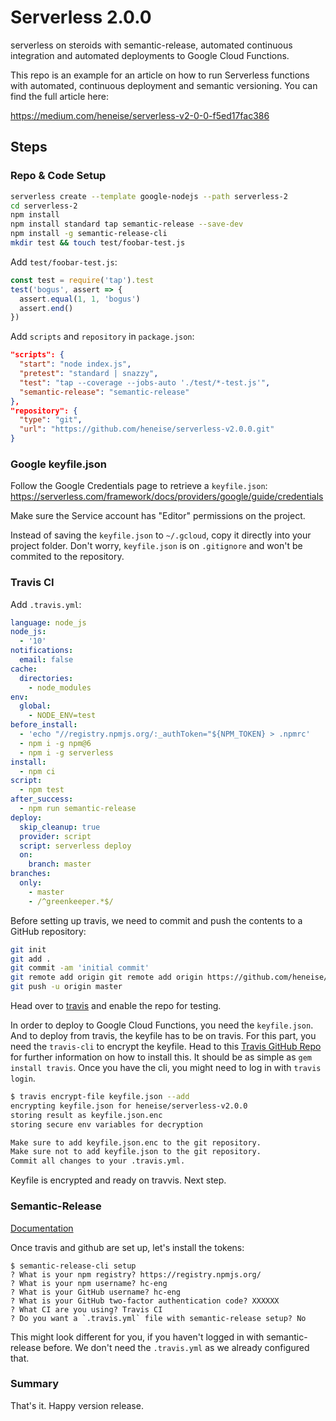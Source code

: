 # Serverless 2.0.0
serverless on steroids with semantic-release, automated continuous integration and automated deployments to Google Cloud Functions.

This repo is an example for an article on how to run Serverless functions with automated, continuous deployment and semantic versioning. You can find the full article here:

https://medium.com/heneise/serverless-v2-0-0-f5ed17fac386

## Steps

### Repo & Code Setup

```sh
serverless create --template google-nodejs --path serverless-2
cd serverless-2
npm install
npm install standard tap semantic-release --save-dev
npm install -g semantic-release-cli
mkdir test && touch test/foobar-test.js
```

Add `test/foobar-test.js`:

```js
const test = require('tap').test
test('bogus', assert => {
  assert.equal(1, 1, 'bogus')
  assert.end()
})
```

Add `scripts` and `repository` in `package.json`:

```json
"scripts": {
  "start": "node index.js",
  "pretest": "standard | snazzy",
  "test": "tap --coverage --jobs-auto './test/*-test.js'",
  "semantic-release": "semantic-release"
},
"repository": {
  "type": "git",
  "url": "https://github.com/heneise/serverless-v2.0.0.git"
}
```

### Google keyfile.json

Follow the Google Credentials page to retrieve a `keyfile.json`: https://serverless.com/framework/docs/providers/google/guide/credentials

Make sure the Service account has "Editor" permissions on the project.

Instead of saving the `keyfile.json` to `~/.gcloud`, copy it directly into your project folder. Don't worry, `keyfile.json` is on `.gitignore` and won't be commited to the repository.

### Travis CI

Add `.travis.yml`:

```yaml
language: node_js
node_js:
  - '10'
notifications:
  email: false
cache:
  directories:
    - node_modules
env:
  global:
    - NODE_ENV=test
before_install:
  - 'echo "//registry.npmjs.org/:_authToken="${NPM_TOKEN} > .npmrc'
  - npm i -g npm@6
  - npm i -g serverless
install:
  - npm ci
script:
  - npm test
after_success:
  - npm run semantic-release
deploy:
  skip_cleanup: true
  provider: script
  script: serverless deploy
  on:
    branch: master
branches:
  only:
    - master
    - /^greenkeeper.*$/
```

Before setting up travis, we need to commit and push the contents to a GitHub repository:

```sh
git init
git add .
git commit -am 'initial commit'
git remote add origin git remote add origin https://github.com/heneise/serverless-v2.0.0.git
git push -u origin master
```

Head over to [travis](https://travis-ci.com/heneise/serverless-v2.0.0) and enable the repo for testing.

In order to deploy to Google Cloud Functions, you need the `keyfile.json`. And to deploy from travis, the keyfile has to be on travis. For this part, you need the `travis-cli` to encrypt the keyfile. Head to this [Travis GitHub Repo](https://github.com/travis-ci/travis.rb) for further information on how to install this. It should be as simple as `gem install travis`. Once you have the cli, you might need to log in with `travis login`.

```sh
$ travis encrypt-file keyfile.json --add
encrypting keyfile.json for heneise/serverless-v2.0.0
storing result as keyfile.json.enc
storing secure env variables for decryption

Make sure to add keyfile.json.enc to the git repository.
Make sure not to add keyfile.json to the git repository.
Commit all changes to your .travis.yml.
```

Keyfile is encrypted and ready on travvis. Next step.

### Semantic-Release

[Documentation](https://semantic-release.gitbooks.io/semantic-release/content/)

Once travis and github are set up, let's install the tokens:

```
$ semantic-release-cli setup
? What is your npm registry? https://registry.npmjs.org/
? What is your npm username? hc-eng
? What is your GitHub username? hc-eng
? What is your GitHub two-factor authentication code? XXXXXX
? What CI are you using? Travis CI
? Do you want a `.travis.yml` file with semantic-release setup? No
```

This might look different for you, if you haven't logged in with semantic-release before. We don't need the `.travis.yml` as we already configured that.

### Summary

That's it. Happy version release.
